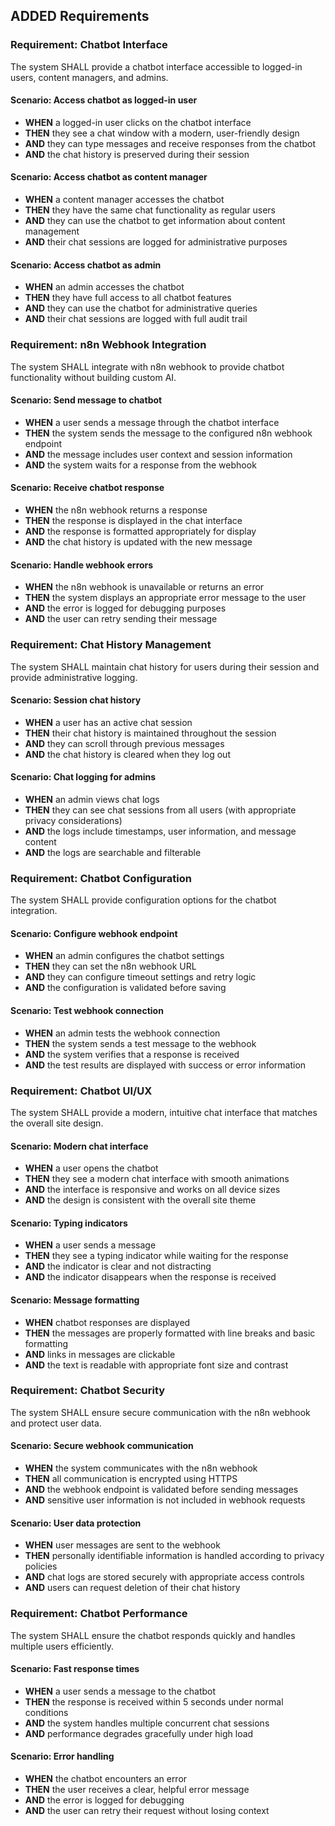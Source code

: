 ## ADDED Requirements

### Requirement: Chatbot Interface
The system SHALL provide a chatbot interface accessible to logged-in users, content managers, and admins.

#### Scenario: Access chatbot as logged-in user
- **WHEN** a logged-in user clicks on the chatbot interface
- **THEN** they see a chat window with a modern, user-friendly design
- **AND** they can type messages and receive responses from the chatbot
- **AND** the chat history is preserved during their session

#### Scenario: Access chatbot as content manager
- **WHEN** a content manager accesses the chatbot
- **THEN** they have the same chat functionality as regular users
- **AND** they can use the chatbot to get information about content management
- **AND** their chat sessions are logged for administrative purposes

#### Scenario: Access chatbot as admin
- **WHEN** an admin accesses the chatbot
- **THEN** they have full access to all chatbot features
- **AND** they can use the chatbot for administrative queries
- **AND** their chat sessions are logged with full audit trail

### Requirement: n8n Webhook Integration
The system SHALL integrate with n8n webhook to provide chatbot functionality without building custom AI.

#### Scenario: Send message to chatbot
- **WHEN** a user sends a message through the chatbot interface
- **THEN** the system sends the message to the configured n8n webhook endpoint
- **AND** the message includes user context and session information
- **AND** the system waits for a response from the webhook

#### Scenario: Receive chatbot response
- **WHEN** the n8n webhook returns a response
- **THEN** the response is displayed in the chat interface
- **AND** the response is formatted appropriately for display
- **AND** the chat history is updated with the new message

#### Scenario: Handle webhook errors
- **WHEN** the n8n webhook is unavailable or returns an error
- **THEN** the system displays an appropriate error message to the user
- **AND** the error is logged for debugging purposes
- **AND** the user can retry sending their message

### Requirement: Chat History Management
The system SHALL maintain chat history for users during their session and provide administrative logging.

#### Scenario: Session chat history
- **WHEN** a user has an active chat session
- **THEN** their chat history is maintained throughout the session
- **AND** they can scroll through previous messages
- **AND** the chat history is cleared when they log out

#### Scenario: Chat logging for admins
- **WHEN** an admin views chat logs
- **THEN** they can see chat sessions from all users (with appropriate privacy considerations)
- **AND** the logs include timestamps, user information, and message content
- **AND** the logs are searchable and filterable

### Requirement: Chatbot Configuration
The system SHALL provide configuration options for the chatbot integration.

#### Scenario: Configure webhook endpoint
- **WHEN** an admin configures the chatbot settings
- **THEN** they can set the n8n webhook URL
- **AND** they can configure timeout settings and retry logic
- **AND** the configuration is validated before saving

#### Scenario: Test webhook connection
- **WHEN** an admin tests the webhook connection
- **THEN** the system sends a test message to the webhook
- **AND** the system verifies that a response is received
- **AND** the test results are displayed with success or error information

### Requirement: Chatbot UI/UX
The system SHALL provide a modern, intuitive chat interface that matches the overall site design.

#### Scenario: Modern chat interface
- **WHEN** a user opens the chatbot
- **THEN** they see a modern chat interface with smooth animations
- **AND** the interface is responsive and works on all device sizes
- **AND** the design is consistent with the overall site theme

#### Scenario: Typing indicators
- **WHEN** a user sends a message
- **THEN** they see a typing indicator while waiting for the response
- **AND** the indicator is clear and not distracting
- **AND** the indicator disappears when the response is received

#### Scenario: Message formatting
- **WHEN** chatbot responses are displayed
- **THEN** the messages are properly formatted with line breaks and basic formatting
- **AND** links in messages are clickable
- **AND** the text is readable with appropriate font size and contrast

### Requirement: Chatbot Security
The system SHALL ensure secure communication with the n8n webhook and protect user data.

#### Scenario: Secure webhook communication
- **WHEN** the system communicates with the n8n webhook
- **THEN** all communication is encrypted using HTTPS
- **AND** the webhook endpoint is validated before sending messages
- **AND** sensitive user information is not included in webhook requests

#### Scenario: User data protection
- **WHEN** user messages are sent to the webhook
- **THEN** personally identifiable information is handled according to privacy policies
- **AND** chat logs are stored securely with appropriate access controls
- **AND** users can request deletion of their chat history

### Requirement: Chatbot Performance
The system SHALL ensure the chatbot responds quickly and handles multiple users efficiently.

#### Scenario: Fast response times
- **WHEN** a user sends a message to the chatbot
- **THEN** the response is received within 5 seconds under normal conditions
- **AND** the system handles multiple concurrent chat sessions
- **AND** performance degrades gracefully under high load

#### Scenario: Error handling
- **WHEN** the chatbot encounters an error
- **THEN** the user receives a clear, helpful error message
- **AND** the error is logged for debugging
- **AND** the user can retry their request without losing context

